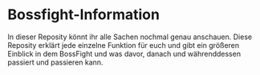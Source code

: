 # Bossfight-Information
In dieser Reposity könnt ihr alle Sachen nochmal genau anschauen.
Diese Reposity erklärt jede einzelne Funktion für euch und gibt ein
größeren Einblick in dem BossFight und was davor, danach und
währenddessen passiert und passieren kann.
